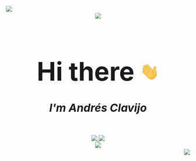 <!-- GIF -->

<div align="left">
  <img src='https://media3.giphy.com/media/UVG0BN8TOMKkPOJS6e/giphy.gif?cid=790b7611e15acf0f8390fe59223229edfee83442d3e5e869&rid=giphy.gif&ct=s' width='100'>
</div>

<!-- GIF -->

<div align="center">
    <img style="border-radius: 20%" src="https://media4.giphy.com/media/juua9i2c2fA0AIp2iq/giphy.gif?cid=ecf05e47elll2mcz6fnf0tihi6tn2lg6rdr0wiji0qu6ovl8&ep=v1_gifs_related&rid=giphy.gif&ct=s" width="200">
    <!-- PRESENTACION -->
    <h1 style="font-size: 70px; font-weight=bold">Hi there <img src="https://raw.githubusercontent.com/ABSphreak/ABSphreak/master/gifs/Hi.gif" height="50px" /> <br> <em style="font-size: 30px;">I'm Andrés Clavijo</em></h1>
</div>

<!-- BOTONES -->

<div align="center">  
  <div>
    <a href="https://www.linkedin.com/in/andywclav/">
      <img src="https://img.shields.io/badge/-LinkedIn-%230077B5?style=for the-badge&logo=linkedin&logoColor=white" width="110">
    </a>
    <a href="https://github.com/AndywClav">
      <img src="https://img.shields.io/badge/GitHub-100000?style=for-the-badge&logo=github&logoColor=white" width="110">
    </a>
  </div>

  <!-- GIF -->

  <div>
    <img src="https://media1.giphy.com/media/S5uMJDmtnATLbjjw3h/giphy.gif?cid=ecf05e477qpfeplxetmpdxrapgm33dfc91t6kj5p3kyf9l0u&ep=v1_gifs_search&rid=giphy.gif&ct=g" width="100">
  </div>
</div>

<!-- GIF -->

<div align="right">
  <img src='https://media3.giphy.com/media/UVG0BN8TOMKkPOJS6e/giphy.gif?cid=790b7611e15acf0f8390fe59223229edfee83442d3e5e869&rid=giphy.gif&ct=s' width='100'>
</div>